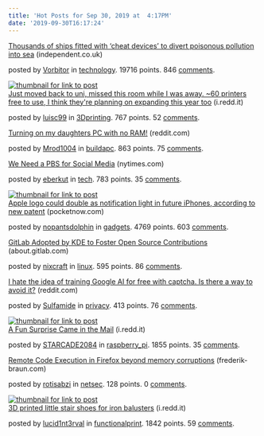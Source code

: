 ```yaml
---
title: 'Hot Posts for Sep 30, 2019 at  4:17PM'
date: '2019-09-30T16:17:24'
---
```

<article><div><a href='https://www.independent.co.uk/environment/shipping-pollution-sea-open-loop-scrubber-carbon-dioxide-environment-a9123181.html'>Thousands of ships fitted with ‘cheat devices’ to divert poisonous pollution into sea</a> (independent.co.uk)<p>posted by <a href='https://www.reddit.com/user/Vorbitor'>Vorbitor</a> in <a href='https://www.reddit.com/r/technology'>technology</a>. 19716 points. 846 <a href='https://www.reddit.com/r/technology/comments/db7rtw/thousands_of_ships_fitted_with_cheat_devices_to/'>comments</a>.</p></div></article>

<article><a href='https://i.redd.it/h1qbfqyh7qp31.jpg'><img src='https://b.thumbs.redditmedia.com/IKtQ0ZPAWAJvEN_hXX99sYBv92M2wyhC03OdR5J8kTg.jpg' alt='thumbnail for link to post'></a><div><a href='https://i.redd.it/h1qbfqyh7qp31.jpg'>Just moved back to uni, missed this room while I was away. ~60 printers free to use, I think they're planning on expanding this year too</a> (i.redd.it)<p>posted by <a href='https://www.reddit.com/user/luisc99'>luisc99</a> in <a href='https://www.reddit.com/r/3Dprinting'>3Dprinting</a>. 767 points. 52 <a href='https://www.reddit.com/r/3Dprinting/comments/dbawnf/just_moved_back_to_uni_missed_this_room_while_i/'>comments</a>.</p></div></article>

<article><div><a href='https://www.reddit.com/r/buildapc/comments/dba2vj/turning_on_my_daughters_pc_with_no_ram/'>Turning on my daughters PC with no RAM!</a> (reddit.com)<p>posted by <a href='https://www.reddit.com/user/Mrod1004'>Mrod1004</a> in <a href='https://www.reddit.com/r/buildapc'>buildapc</a>. 863 points. 75 <a href='https://www.reddit.com/r/buildapc/comments/dba2vj/turning_on_my_daughters_pc_with_no_ram/'>comments</a>.</p></div></article>

<article><div><a href='https://www.nytimes.com/2019/09/24/opinion/public-broadcasting-facebook.html'>We Need a PBS for Social Media</a> (nytimes.com)<p>posted by <a href='https://www.reddit.com/user/eberkut'>eberkut</a> in <a href='https://www.reddit.com/r/tech'>tech</a>. 783 points. 35 <a href='https://www.reddit.com/r/tech/comments/db8vpo/we_need_a_pbs_for_social_media/'>comments</a>.</p></div></article>

<article><a href='https://pocketnow.com/apple-logo-could-double-as-notification-light-on-future-iphones'><img src='https://b.thumbs.redditmedia.com/Tr8J2uO5JjEFpf8QmDFn8vzTWX5OTaX7cAPIclY6dfA.jpg' alt='thumbnail for link to post'></a><div><a href='https://pocketnow.com/apple-logo-could-double-as-notification-light-on-future-iphones'>Apple logo could double as notification light in future iPhones, according to new patent</a> (pocketnow.com)<p>posted by <a href='https://www.reddit.com/user/nopantsdolphin'>nopantsdolphin</a> in <a href='https://www.reddit.com/r/gadgets'>gadgets</a>. 4769 points. 603 <a href='https://www.reddit.com/r/gadgets/comments/db330c/apple_logo_could_double_as_notification_light_in/'>comments</a>.</p></div></article>

<article><div><a href='https://about.gitlab.com/press/releases/2019-09-17-gitlab-adopted-by-KDE.html'>GitLab Adopted by KDE to Foster Open Source Contributions</a> (about.gitlab.com)<p>posted by <a href='https://www.reddit.com/user/nixcraft'>nixcraft</a> in <a href='https://www.reddit.com/r/linux'>linux</a>. 595 points. 86 <a href='https://www.reddit.com/r/linux/comments/db8oz3/gitlab_adopted_by_kde_to_foster_open_source/'>comments</a>.</p></div></article>

<article><div><a href='https://www.reddit.com/r/privacy/comments/db8m1k/i_hate_the_idea_of_training_google_ai_for_free/'>I hate the idea of training Google AI for free with captcha. Is there a way to avoid it?</a> (reddit.com)<p>posted by <a href='https://www.reddit.com/user/Sulfamide'>Sulfamide</a> in <a href='https://www.reddit.com/r/privacy'>privacy</a>. 413 points. 76 <a href='https://www.reddit.com/r/privacy/comments/db8m1k/i_hate_the_idea_of_training_google_ai_for_free/'>comments</a>.</p></div></article>

<article><a href='https://i.redd.it/qqv0fuhuilp31.jpg'><img src='https://b.thumbs.redditmedia.com/6ykFIHkvG-xl0RU3gJw-dIYogCW_B1fi6FY4qURJ5cI.jpg' alt='thumbnail for link to post'></a><div><a href='https://i.redd.it/qqv0fuhuilp31.jpg'>A Fun Surprise Came in the Mail</a> (i.redd.it)<p>posted by <a href='https://www.reddit.com/user/STARCADE2084'>STARCADE2084</a> in <a href='https://www.reddit.com/r/raspberry_pi'>raspberry_pi</a>. 1855 points. 35 <a href='https://www.reddit.com/r/raspberry_pi/comments/db112q/a_fun_surprise_came_in_the_mail/'>comments</a>.</p></div></article>

<article><div><a href='https://frederik-braun.com/firefox-ui-xss-leading-to-rce.html'>Remote Code Execution in Firefox beyond memory corruptions</a> (frederik-braun.com)<p>posted by <a href='https://www.reddit.com/user/rotisabzi'>rotisabzi</a> in <a href='https://www.reddit.com/r/netsec'>netsec</a>. 128 points. 0 <a href='https://www.reddit.com/r/netsec/comments/db8u40/remote_code_execution_in_firefox_beyond_memory/'>comments</a>.</p></div></article>

<article><a href='https://i.redd.it/xka2rr18okp31.jpg'><img src='https://b.thumbs.redditmedia.com/KS20vBe9wXcdZANXehNSnybUmuMcpS8-Lz4rWYptajI.jpg' alt='thumbnail for link to post'></a><div><a href='https://i.redd.it/xka2rr18okp31.jpg'>3D printed little stair shoes for iron balusters</a> (i.redd.it)<p>posted by <a href='https://www.reddit.com/user/lucid1nt3rval'>lucid1nt3rval</a> in <a href='https://www.reddit.com/r/functionalprint'>functionalprint</a>. 1842 points. 59 <a href='https://www.reddit.com/r/functionalprint/comments/daynmb/3d_printed_little_stair_shoes_for_iron_balusters/'>comments</a>.</p></div></article>

